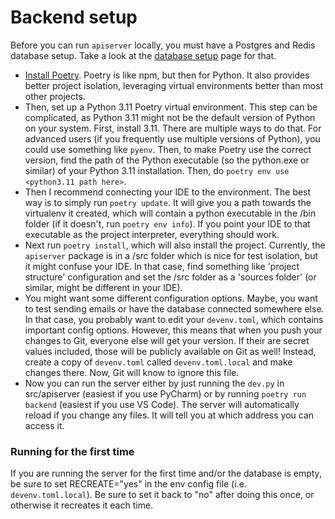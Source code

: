 # Backend setup

Before you can run `apiserver` locally, you must have a Postgres and Redis database setup. Take a look at the [database setup](./setup_docker.md) page for that.

* [Install Poetry](https://python-poetry.org/docs/master/). Poetry is like npm, but then for Python. It also provides better project isolation, leveraging virtual environments better than most other projects. 
* Then, set up a Python 3.11 Poetry virtual environment. This step can be complicated, as Python 3.11 might not be the default version of Python on your system. First, install 3.11. There are multiple ways to do that. For advanced users (if you frequently use multiple versions of Python), you could use something like `pyenv`. Then, to make Poetry use the correct version, find the path of the Python executable (so the python.exe or similar) of your Python 3.11 installation. Then, do `poetry env use <python3.11 path here>`.
* Then I recommend connecting your IDE to the environment. The best way is to simply run `poetry update`. It will give you a path towards the virtualenv it created, which will contain a python executable in the /bin folder (if it doesn't, run `poetry env info`). If you point your IDE to that executable as the project interpreter, everything should work.
* Next run `poetry install`, which will also install the project. Currently, the `apiserver` package is in a /src folder which is nice for test isolation, but it might confuse your IDE. In that case, find something like 'project structure' configuration and set the /src folder as a 'sources folder' (or similar, might be different in your IDE).
* You might want some different configuration options. Maybe, you want to test sending emails or have the database connected somewhere else. In that case, you probably want to edit your `devenv.toml`, which contains important config options. However, this means that when you push your changes to Git, everyone else will get your version. If their are secret values included, those will be publicly available on Git as well! Instead, create a copy of `devenv.toml` called `devenv.toml.local` and make changes there. Now, Git will know to ignore this file.
* Now you can run the server either by just running the `dev.py` in src/apiserver (easiest if you use PyCharm) or by running `poetry run backend` (easiest if you use VS Code). The server will automatically reload if you change any files. It will tell you at which address you can access it.

### Running for the first time

If you are running the server for the first time and/or the database is empty, be sure to set RECREATE="yes" in the env config file (i.e. `devenv.toml.local`). Be sure to set it back to "no" after doing this once, or otherwise it recreates it each time.